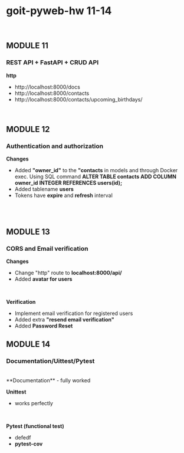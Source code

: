 # goit-pyweb-hw 11-14
<br>

## MODULE 11

### REST API + FastAPI + CRUD API

**http**
- http://localhost:8000/docs
- http://localhost:8000/contacts
- http://localhost:8000/contacts/upcoming_birthdays/
<br>

## MODULE 12
### Authentication and authorization

**Changes**
-  Added **"owner_id"** to the **"contacts** in models and  through Docker exec. Using SQL command **ALTER TABLE contacts ADD COLUMN owner_id INTEGER REFERENCES users(id);**
- Added tablename **users**
- Tokens have **expire** and **refresh** interval 
<br>
<br>

## MODULE 13
###  CORS and Email verification


**Changes**

- Change "http" route to **localhost:8000/api/**
- Added **avatar for users**
<br>

**Verification**
- Implement email verification for registered users
- Added extra **"resend email verification"**
- Added **Password Reset**

## MODULE 14
### Documentation/Uittest/Pytest
<br>
**Documentation**
 - fully worked
<br>

**Unittest**
 - works perfectly
<br>

**Pytest (functional test)**
 - defedf
 - **pytest-cov** 
